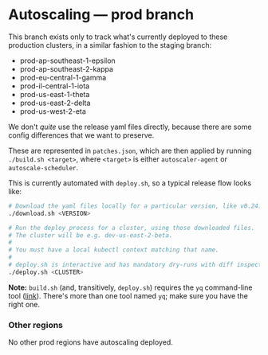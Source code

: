 # Autoscaling — prod branch

This branch exists only to track what's currently deployed to these production clusters, in a
similar fashion to the staging branch:

- prod-ap-southeast-1-epsilon
- prod-ap-southeast-2-kappa
- prod-eu-central-1-gamma
- prod-il-central-1-iota
- prod-us-east-1-theta
- prod-us-east-2-delta
- prod-us-west-2-eta

We don't *quite* use the release yaml files directly, because there are some config differences that
we want to preserve.

These are represented in `patches.json`, which are then applied by running `./build.sh <target>`,
where `<target>` is either `autoscaler-agent` or `autoscale-scheduler`.

This is currently automated with `deploy.sh`, so a typical release flow looks like:

```sh
# Download the yaml files locally for a particular version, like v0.24.0
./download.sh <VERSION>

# Run the deploy process for a cluster, using those downloaded files.
# The cluster will be e.g. dev-us-east-2-beta.
#
# You must have a local kubectl context matching that name.
#
# deploy.sh is interactive and has mandatory dry-runs with diff inspection.
./deploy.sh <CLUSTER>

```

**Note:** `build.sh` (and, transitively, `deploy.sh`) requires the `yq` command-line tool ([link](https://github.com/kislyuk/yq)).
There's more than one tool named `yq`; make sure you have the right one.

### Other regions

No other prod regions have autoscaling deployed.

